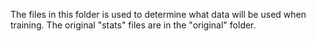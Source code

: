 The files in this folder is used to determine what data will be used when training. The original "stats" files are in the "original" folder.